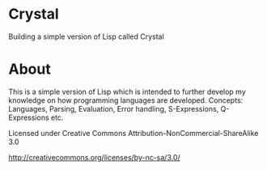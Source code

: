 # Crystal
Building a simple version of Lisp called Crystal
# About
This is a simple version of Lisp which is intended to further develop my knowledge on how programming languages are developed.
Concepts: Languages, Parsing, Evaluation, Error handling, S-Expressions, Q-Expressions etc.

Licensed under Creative Commons Attribution-NonCommercial-ShareAlike 3.0

http://creativecommons.org/licenses/by-nc-sa/3.0/
